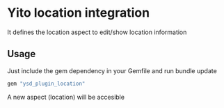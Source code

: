 # Yito location integration

It defines the location aspect to edit/show location information

## Usage

Just include the gem dependency in your Gemfile and run bundle update

```ruby
gem "ysd_plugin_location"
```

A new aspect (location) will be accesible